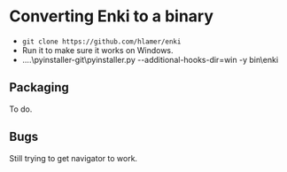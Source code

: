 Converting Enki to a binary
================

- `git clone https://github.com/hlamer/enki`
- Run it to make sure it works on Windows.
- ..\..\pyinstaller-git\pyinstaller.py --additional-hooks-dir=win -y bin\enki

Packaging
------------
To do.

Bugs
-----
Still trying to get navigator to work.
